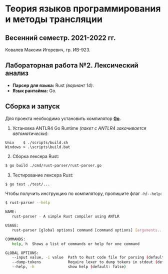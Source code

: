 # Теория языков программирования и методы трансляции

## Весенний семестр. 2021-2022 гг.

Ковалев Максим Игоревич, гр. ИВ-923.

## Лабораторная работа №2. Лексический анализ

* **Парсер для языка:** Rust *(вариант 14)*.
* **Язык рантайма:** Go.

## Сборка и запуск

Для проекта необходимо установить компилятор **[Go](https://go.dev/dl/)**.

1. Установка ANTLR4 Go Runtime *(пакет с ANTLR4 закачивается автоматически)*:
```
Unix    $ ./scripts/build.sh
Windows > .\scripts\build.bat
```

2. Сборка лексера Rust:
```sh
$ go build ./cmd/rust-parser/rust-parser.go
```

3. Тестирование лексера Rust:
```sh
$ go test ./test/...
```

Чтобы получить инструкцию по компилятору, пропишите флаг `-h`/`--help`:
```sh
$ rust-parser --help
```
```sh
NAME:
   rust-parser - A simple Rust compiler using ANTLR

USAGE:
   rust-parser [global options] command [command options] [arguments...]

COMMANDS:
   help, h  Shows a list of commands or help for one command

GLOBAL OPTIONS:
   --input value, -i value  Path to Rust code file for parsing (default: read from terminal)
   --dump-tokens            Require lexer to dump tokens in stdout (default: false)
   --help, -h               show help (default: false)
```